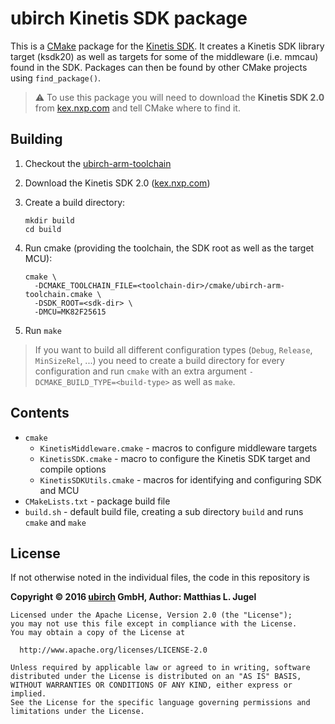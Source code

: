 # ubirch Kinetis SDK package

This is a [CMake](https://cmake.org) package for the [Kinetis SDK](kex.freescale.com/en/). It
creates a Kinetis SDK library target (ksdk20) as well as targets for some of the middleware (i.e. mmcau)
found in the SDK. Packages can then be found by other CMake projects using `find_package()`.

> &#9888; To use this package you will need to download the __Kinetis SDK 2.0__ from [kex.nxp.com]()
> and tell CMake where to find it.

## Building

1. Checkout the [ubirch-arm-toolchain](https://github.com/ubirch/ubirch-arm-toolchain)
1. Download the Kinetis SDK 2.0 ([kex.nxp.com]())
1. Create a build directory:

    ```
    mkdir build
    cd build
    ```
1. Run cmake (providing the toolchain, the SDK root as well as the target MCU):

    ```
    cmake \
      -DCMAKE_TOOLCHAIN_FILE=<toolchain-dir>/cmake/ubirch-arm-toolchain.cmake \
      -DSDK_ROOT=<sdk-dir> \
      -DMCU=MK82F25615
    ```
    
1. Run `make`

> If you want to build all different configuration types (`Debug`, `Release`, `MinSizeRel`, ...)
> you need to create a build directory for every configuration and run `cmake` with an extra
> argument `-DCMAKE_BUILD_TYPE=<build-type>` as well as `make`.

## Contents

- `cmake`
  - `KinetisMiddleware.cmake` - macros to configure middleware targets
  - `KinetisSDK.cmake` - macro to configure the Kinetis SDK target and compile options
  - `KinetisSDKUtils.cmake` - macros for identifying and configuring SDK and MCU
- `CMakeLists.txt` - package build file
- `build.sh` - default build file, creating a sub directory `build` and runs `cmake` and `make`

## License

If not otherwise noted in the individual files, the code in this repository is

__Copyright &copy; 2016 [ubirch](http://ubirch.com) GmbH, Author: Matthias L. Jugel__

```
Licensed under the Apache License, Version 2.0 (the "License");
you may not use this file except in compliance with the License.
You may obtain a copy of the License at

  http://www.apache.org/licenses/LICENSE-2.0

Unless required by applicable law or agreed to in writing, software
distributed under the License is distributed on an "AS IS" BASIS,
WITHOUT WARRANTIES OR CONDITIONS OF ANY KIND, either express or implied.
See the License for the specific language governing permissions and
limitations under the License.
```





